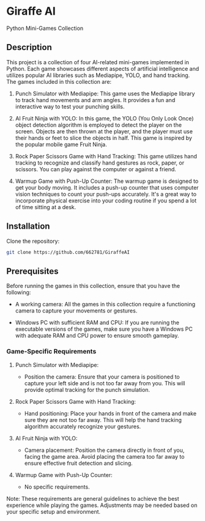 # Giraffe AI

Python Mini-Games Collection

## Description

This project is a collection of four AI-related mini-games implemented in Python. Each game showcases different aspects of artificial intelligence and utilizes popular AI libraries such as Mediapipe, YOLO, and hand tracking. The games included in this collection are:

1. Punch Simulator with Mediapipe: This game uses the Mediapipe library to track hand movements and arm angles. It provides a fun and interactive way to test your punching skills.

2. AI Fruit Ninja with YOLO: In this game, the YOLO (You Only Look Once) object detection algorithm is employed to detect the player on the screen. Objects are then thrown at the player, and the player must use their hands or feet to slice the objects in half. This game is inspired by the popular mobile game Fruit Ninja.

3. Rock Paper Scissors Game with Hand Tracking: This game utilizes hand tracking to recognize and classify hand gestures as rock, paper, or scissors. You can play against the computer or against a friend.

4. Warmup Game with Push-Up Counter: The warmup game is designed to get your body moving. It includes a push-up counter that uses computer vision techniques to count your push-ups accurately. It's a great way to incorporate physical exercise into your coding routine if you spend a lot of time sitting at a desk.

## Installation

Clone the repository:

```bash
git clone https://github.com/662781/GiraffeAI
```


## Prerequisites

Before running the games in this collection, ensure that you have the following:

- A working camera: All the games in this collection require a functioning camera to capture your movements or gestures.

- Windows PC with sufficient RAM and CPU: If you are running the executable versions of the games, make sure you have a Windows PC with adequate RAM and CPU power to ensure smooth gameplay.

### Game-Specific Requirements

1. Punch Simulator with Mediapipe:
   - Position the camera: Ensure that your camera is positioned to capture your left side and is not too far away from you. This will provide optimal tracking for the punch simulation.

2. Rock Paper Scissors Game with Hand Tracking:
   - Hand positioning: Place your hands in front of the camera and make sure they are not too far away. This will help the hand tracking algorithm accurately recognize your gestures.

3. AI Fruit Ninja with YOLO:
   - Camera placement: Position the camera directly in front of you, facing the game area. Avoid placing the camera too far away to ensure effective fruit detection and slicing.

4. Warmup Game with Push-Up Counter:
   - No specific requirements.

Note: These requirements are general guidelines to achieve the best experience while playing the games. Adjustments may be needed based on your specific setup and environment.



